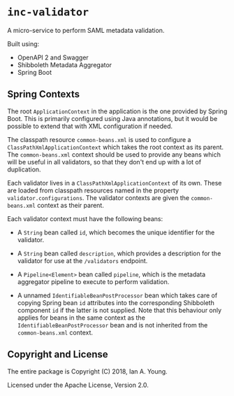 # `inc-validator`

A micro-service to perform SAML metadata validation.

Built using:

* OpenAPI 2 and Swagger
* Shibboleth Metadata Aggregator
* Spring Boot

## Spring Contexts

The root `ApplicationContext` in the application is the one provided by
Spring Boot. This is primarily configured using Java annotations, but
it would be possible to extend that with XML configuration if needed.

The classpath resource `common-beans.xml` is used to configure a
`ClassPathXmlApplicationContext` which takes the root context as its
parent. The `common-beans.xml` context should be used to provide any
beans which will be useful in all validators, so that they don't end up
with a lot of duplication.

Each validator lives in a `ClassPathXmlApplicationContext` of its own.
These are loaded from classpath resources named in the property
`validator.configurations`. The validator contexts are given the
`common-beans.xml` context as their parent.

Each validator context must have the following beans:

* A `String` bean called `id`, which becomes the unique identifier for the
  validator.

* A `String` bean called `description`, which provides a description for the
  validator for use at the `/validators` endpoint.

* A `Pipeline<Element>` bean called `pipeline`, which is the metadata aggregator
  pipeline to execute to perform validation.

* A unnamed `IdentifiableBeanPostProcessor` bean which takes care of copying
  Spring bean `id` attributes into the corresponding Shibboleth component `id`
  if the latter is not supplied. Note that this behaviour only applies for beans
  in the same context as the `IdentifiableBeanPostProcessor` bean and is not
  inherited from the `common-beans.xml` context.

## Copyright and License

The entire package is Copyright (C) 2018, Ian A. Young.

Licensed under the Apache License, Version 2.0.
